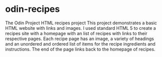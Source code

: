 # odin-recipes
The Odin Project HTML recipes project
This project demonstrates a basic HTML website with links and images.
I used standard HTML 5 to create a recipes site with a homepage with an list of recipes with links to their respective pages.
Each recipe page has an image, a variety of headings and an unordered and ordered list of items for the recipe ingredients and instructions.
The end of the page links back to the homepage of recipes. 
